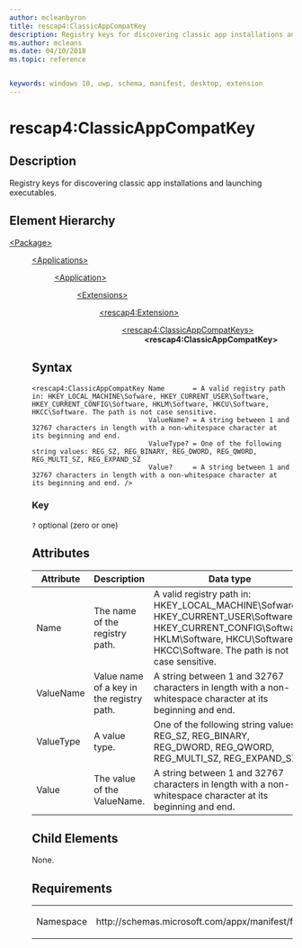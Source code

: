 ```yaml
---
author: mcleanbyron
title: rescap4:ClassicAppCompatKey
description: Registry keys for discovering classic app installations and launching executables.
ms.author: mcleans
ms.date: 04/10/2018
ms.topic: reference


keywords: windows 10, uwp, schema, manifest, desktop, extension 
---
```


# rescap4:ClassicAppCompatKey


## Description
Registry keys for discovering classic app installations and launching executables.

## Element Hierarchy
<dl>
<dt><a href="element-package.md">&lt;Package&gt;</a></dt>
<dd>
<dl>
<dt><a href="element-applications.md">&lt;Applications&gt;</a></dt>
<dd>
<dl>
<dt><a href="element-application.md">&lt;Application&gt;</a></dt>
<dd>
<dl>
<dt><a href="element-1-extensions.md">&lt;Extensions&gt;</a></dt>
<dd>
<dl>
<dt><a href="element-rescap4-extension.md">&lt;rescap4:Extension&gt;
<dd>
<dl>
<dt><a href="element-rescap4-classicappcompatkeys.md">&lt;rescap4:ClassicAppCompatKeys&gt;</a></dt>
<dd><b>&lt;rescap4:ClassicAppCompatKey&gt;</b></dd>
</dl>
</dd>
</dl>
</dd>
</dl>
</dd>
</dl>
</dd>
</dl>


## Syntax
```syntax
<rescap4:ClassicAppCompatKey Name       = A valid registry path in: HKEY_LOCAL_MACHINE\Sofware, HKEY_CURRENT_USER\Software, HKEY_CURRENT_CONFIG\Software, HKLM\Software, HKCU\Software, HKCC\Software. The path is not case sensitive.
                             ValueName? = A string between 1 and 32767 characters in length with a non-whitespace character at its beginning and end.
                             ValueType? = One of the following string values: REG_SZ, REG_BINARY, REG_DWORD, REG_QWORD, REG_MULTI_SZ, REG_EXPAND_SZ
                             Value?     = A string between 1 and 32767 characters in length with a non-whitespace character at its beginning and end. />
```

### Key
`?` optional (zero or one)  

## Attributes
| Attribute | Description | Data type | Required |
|-----------|-------------|-----------|----------|
| Name | The name of the registry path. | A valid registry path in: HKEY_LOCAL_MACHINE\Sofware, HKEY_CURRENT_USER\Software, HKEY_CURRENT_CONFIG\Software, HKLM\Software, HKCU\Software, HKCC\Software. The path is not case sensitive. | Yes |
| ValueName | Value name of a key in the registry path. | A string between 1 and 32767 characters in length with a non-whitespace character at its beginning and end. | No |
| ValueType | A value type. | One of the following string values: REG_SZ, REG_BINARY, REG_DWORD, REG_QWORD, REG_MULTI_SZ, REG_EXPAND_SZ | No |
| Value | The value of the ValueName. | A string between 1 and 32767 characters in length with a non-whitespace character at its beginning and end. | No |

## Child Elements
None.

## Requirements

<table>
<colgroup>
<col width="50%" />
<col width="50%" />
</colgroup>
<tbody>
<tr class="odd">
<td><p>Namespace</p></td>
<td><p>http://schemas.microsoft.com/appx/manifest/foundation/windows10/restrictedcapabilities/4</p></td>
</tr>
</tbody>
</table>